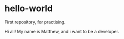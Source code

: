 # hello-world
First repository, for practising.

Hi all!
My name is Matthew, and i want to be a developer.
